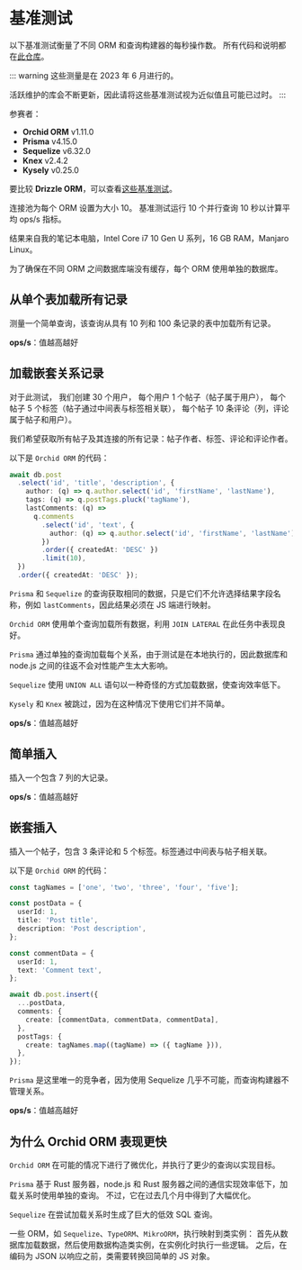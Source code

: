 <script setup>
import Chart from '../../.vitepress/theme/components/Chart.vue'

const queryAllData = {
  labels: ['Orchid ORM', 'Prisma', 'Sequelize', 'Kysely', 'Knex'],
  datasets: [{
    data: [2696, 2298, 1161, 1745, 1693],
    backgroundColor: [
      '#b469ff',
      '#5a67d8',
      '#52b0e7',
      '#ccb765',
      '#c85b24',
    ],
  }]
}

const nestedSelectData = {
  labels: ['Orchid ORM', 'Prisma', 'Sequelize'],
  datasets: [{
    data: [1218, 734, 135],
    backgroundColor: [
      '#b469ff',
      '#5a67d8',
      '#52b0e7',
    ],
  }]
}

const simpleInsertData = {
  labels: ['Orchid ORM', 'Prisma', 'Sequelize', 'Kysely', 'Knex'],
  datasets: [{
    data: [9224, 4893, 3931, 9930, 9460],
    backgroundColor: [
      '#b469ff',
      '#5a67d8',
      '#52b0e7',
      '#ccb765',
      '#c85b24',
    ],
  }]
}

const nestedInsertData = {
  labels: ['Orchid ORM', 'Prisma'],
  datasets: [{
    data: [2205, 1523],
    backgroundColor: [
      '#b469ff',
      '#5a67d8',
      '#52b0e7',
    ],
  }]
}

</script>

# 基准测试

以下基准测试衡量了不同 ORM 和查询构建器的每秒操作数。
所有代码和说明都在[此仓库](https://github.com/romeerez/orchid-orm-benchmarks)。

::: warning
这些测量是在 2023 年 6 月进行的。

活跃维护的库会不断更新，因此请将这些基准测试视为近似值且可能已过时。
:::

参赛者：

- **Orchid ORM** v1.11.0
- **Prisma** v4.15.0
- **Sequelize** v6.32.0
- **Knex** v2.4.2
- **Kysely** v0.25.0

要比较 **Drizzle ORM**，可以查看[这些基准测试](https://github.com/webNeat/sql-single-vs-multiple-queries)。

连接池为每个 ORM 设置为大小 10。
基准测试运行 10 个并行查询 10 秒以计算平均 ops/s 指标。

结果来自我的笔记本电脑，Intel Core i7 10 Gen U 系列，16 GB RAM，Manjaro Linux。

为了确保在不同 ORM 之间数据库端没有缓存，每个 ORM 使用单独的数据库。

## 从单个表加载所有记录

测量一个简单查询，该查询从具有 10 列和 100 条记录的表中加载所有记录。

**ops/s**：值越高越好

<Chart :chartData='queryAllData' />

## 加载嵌套关系记录

对于此测试，
我们创建 30 个用户，
每个用户 1 个帖子（帖子属于用户），
每个帖子 5 个标签（帖子通过中间表与标签相关联），
每个帖子 10 条评论（列，评论属于帖子和用户）。

我们希望获取所有帖子及其连接的所有记录：帖子作者、标签、评论和评论作者。

以下是 `Orchid ORM` 的代码：

```ts
await db.post
  .select('id', 'title', 'description', {
    author: (q) => q.author.select('id', 'firstName', 'lastName'),
    tags: (q) => q.postTags.pluck('tagName'),
    lastComments: (q) =>
      q.comments
        .select('id', 'text', {
          author: (q) => q.author.select('id', 'firstName', 'lastName'),
        })
        .order({ createdAt: 'DESC' })
        .limit(10),
  })
  .order({ createdAt: 'DESC' });
```

`Prisma` 和 `Sequelize` 的查询获取相同的数据，只是它们不允许选择结果字段名称，例如 `lastComments`，因此结果必须在 JS 端进行映射。

`Orchid ORM` 使用单个查询加载所有数据，利用 `JOIN LATERAL` 在此任务中表现良好。

`Prisma` 通过单独的查询加载每个关系，由于测试是在本地执行的，因此数据库和 node.js 之间的往返不会对性能产生太大影响。

`Sequelize` 使用 `UNION ALL` 语句以一种奇怪的方式加载数据，使查询效率低下。

`Kysely` 和 `Knex` 被跳过，因为在这种情况下使用它们并不简单。

**ops/s**：值越高越好

<Chart :chartData='nestedSelectData' />

## 简单插入

插入一个包含 7 列的大记录。

**ops/s**：值越高越好

<Chart :chartData='simpleInsertData' />

## 嵌套插入

插入一个帖子，包含 3 条评论和 5 个标签。标签通过中间表与帖子相关联。

以下是 `Orchid ORM` 的代码：

```ts
const tagNames = ['one', 'two', 'three', 'four', 'five'];

const postData = {
  userId: 1,
  title: 'Post title',
  description: 'Post description',
};

const commentData = {
  userId: 1,
  text: 'Comment text',
};

await db.post.insert({
  ...postData,
  comments: {
    create: [commentData, commentData, commentData],
  },
  postTags: {
    create: tagNames.map((tagName) => ({ tagName })),
  },
});
```

`Prisma` 是这里唯一的竞争者，因为使用 Sequelize 几乎不可能，而查询构建器不管理关系。

**ops/s**：值越高越好

<Chart :chartData='nestedInsertData' />

## 为什么 Orchid ORM 表现更快

`Orchid ORM` 在可能的情况下进行了微优化，并执行了更少的查询以实现目标。

`Prisma` 基于 Rust 服务器，node.js 和 Rust 服务器之间的通信实现效率低下，加载关系时使用单独的查询。
不过，它在过去几个月中得到了大幅优化。

`Sequelize` 在尝试加载关系时生成了巨大的低效 SQL 查询。

一些 ORM，如 `Sequelize`、`TypeORM`、`MikroORM`，执行映射到类实例：
首先从数据库加载数据，然后使用数据构造类实例，在实例化时执行一些逻辑。
之后，在编码为 JSON 以响应之前，类需要转换回简单的 JS 对象。
